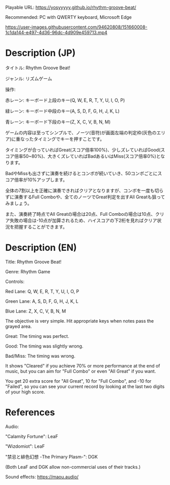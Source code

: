 Playable URL: https://yosyyyyy.github.io/rhythm-groove-beat/

Recommended: PC with QWERTY keyboard, Microsoft Edge

https://user-images.githubusercontent.com/94620808/151660008-1c1da144-e497-4d36-96dc-4d909e459713.mp4

# Description (JP)
タイトル: Rhythm Groove Beat!

ジャンル: リズムゲーム

操作:

赤レーン: キーボード上段のキー(Q, W, E, R, T, Y, U, I, O, P)

緑レーン: キーボード中段のキー(A, S, D, F, G, H, J, K, L)

青レーン: キーボード下段のキー(Z, X, C, V, B, N, M)

ゲームの内容は至ってシンプルで、ノーツ(音符)が画面左端の判定枠(灰色のエリア)に重なったタイミングでキーを押すことです。

タイミングが合っていればGreat(スコア倍率100%)、少しズレていればGood(スコア倍率50~80%)、大きくズレていればBadあるいはMiss(スコア倍率0%)となります。

BadやMissも出さずに演奏を続けるとコンボが続いていき、50コンボごとにスコア倍率が10%アップします。

全体の7割以上を正確に演奏できればクリアとなりますが、コンボを一度も切らずに演奏するFull Comboや、全てのノーツでGreat判定を出すAll Greatも狙ってみましょう。

また、演奏終了時点でAll Greatの場合は20点、Full Comboの場合は10点、クリア失敗の場合は-10点が加算されるため、ハイスコアの下2桁を見ればクリア状況を把握することができます。

# Description (EN)
Title: Rhythm Groove Beat!

Genre: Rhythm Game

Controls:

Red Lane: Q, W, E, R, T, Y, U, I, O, P

Green Lane: A, S, D, F, G, H, J, K, L

Blue Lane: Z, X, C, V, B, N, M

The objective is very simple. Hit appropriate keys when notes pass the grayed area.

Great: The timing was perfect.

Good: The timing was slightly wrong.

Bad/Miss: The timing was wrong.

It shows "Cleared" if you achieve 70% or more performance at the end of music, but you can aim for "Full Combo" or even "All Great" if you want.

You get 20 extra score for "All Great", 10 for "Full Combo", and -10 for "Failed", so you can see your current record by looking at the last two digits of your high score. 

# References
Audio:

"Calamity Fortune": LeaF

"Wizdomiot": LeaF

"禁忌と緋色幻想 -The Primary Plasm-": DGK

(Both LeaF and DGK allow non-commercial uses of their tracks.)

Sound effects: https://maou.audio/
